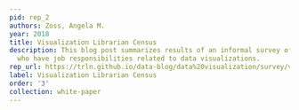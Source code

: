 ```yaml
---
pid: rep_2
authors: Zoss, Angela M.
year: 2018
title: Visualization Librarian Census
description: This blog post summarizes results of an informal survey of library professionals
  who have job responsibilities related to data visualizations.
rep_url: https://trln.github.io/data-blog/data%20visualization/survey/visualization-librarian-census/
label: Visualization Librarian Census
order: '3'
collection: white-paper
---
```

